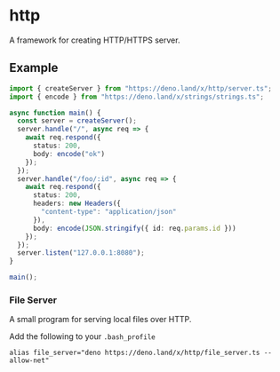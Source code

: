 # http

A framework for creating HTTP/HTTPS server.

## Example

```typescript
import { createServer } from "https://deno.land/x/http/server.ts";
import { encode } from "https://deno.land/x/strings/strings.ts";

async function main() {
  const server = createServer();
  server.handle("/", async req => {
    await req.respond({
      status: 200,
      body: encode("ok")
    });
  });
  server.handle("/foo/:id", async req => {
    await req.respond({
      status: 200,
      headers: new Headers({
        "content-type": "application/json"
      }),
      body: encode(JSON.stringify({ id: req.params.id }))
    });
  });
  server.listen("127.0.0.1:8080");
}

main();
```

### File Server

A small program for serving local files over HTTP.

Add the following to your `.bash_profile`

```
alias file_server="deno https://deno.land/x/http/file_server.ts --allow-net"
```
